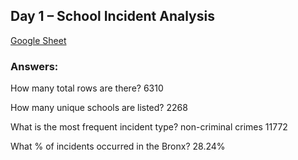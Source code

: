 ## Day 1 – School Incident Analysis

[Google Sheet](https://docs.google.com/spreadsheets/d/1rEyVWsB8gIjU0OMo6JT5XMlVygHv4jSL-oepnyG7nYU/edit?usp=sharing)

### Answers:
How many total rows are there?			6310	

How many unique schools are listed?			2268	

What is the most frequent incident type?			non-criminal crimes 	11772

What % of incidents occurred in the Bronx?			28.24%	
